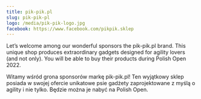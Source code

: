 ```yaml
---
title: pik-pik.pl
slug: pik-pik-pl
logo: /media/pik-pik-logo.jpg
facebook: https://www.facebook.com/pikpik.sklep
---
```

Let’s welcome among our wonderful sponsors the pik-pik.pl brand. This unique shop produces extraordinary gadgets designed for agility lovers (and not only). You will be able to buy their products during Polish Open 2022.

Witamy wśród grona sponsorów markę pik-pik.pl! Ten wyjątkowy sklep posiada w swojej ofercie unikatowe psie gadżety zaprojektowane z myślą o agility i nie tylko. Będzie można je nabyć na Polish Open.